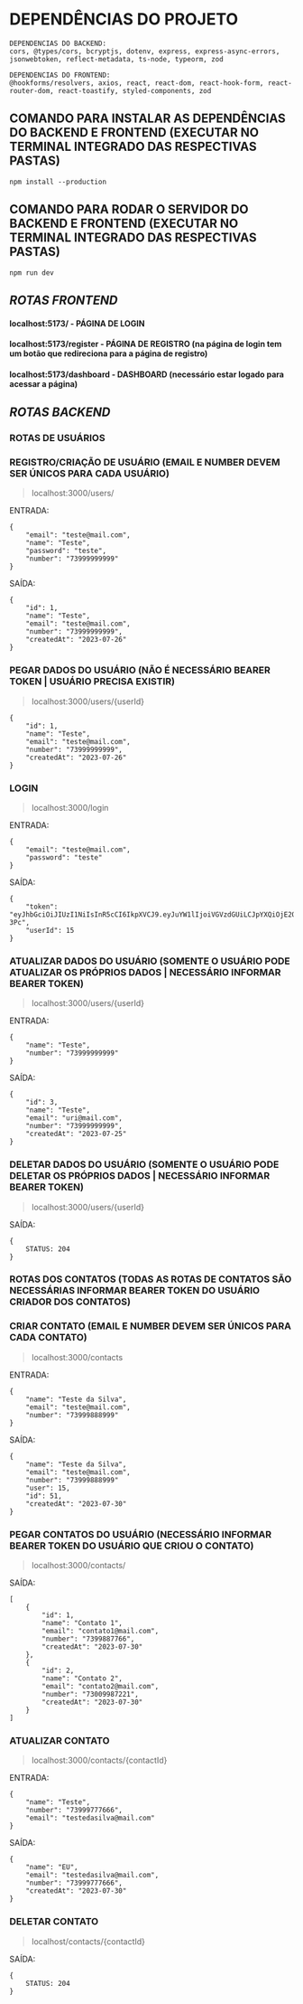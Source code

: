 # DEPENDÊNCIAS DO PROJETO
    DEPENDENCIAS DO BACKEND:
    cors, @types/cors, bcryptjs, dotenv, express, express-async-errors, jsonwebtoken, reflect-metadata, ts-node, typeorm, zod

    DEPENDENCIAS DO FRONTEND:
    @hookforms/resolvers, axios, react, react-dom, react-hook-form, react-router-dom, react-toastify, styled-components, zod

## COMANDO PARA INSTALAR AS DEPENDÊNCIAS DO BACKEND E FRONTEND (EXECUTAR NO TERMINAL INTEGRADO DAS RESPECTIVAS PASTAS)
	npm install --production

 ## COMANDO PARA RODAR O SERVIDOR DO BACKEND E FRONTEND (EXECUTAR NO TERMINAL INTEGRADO DAS RESPECTIVAS PASTAS)
	npm run dev
    

## _*ROTAS FRONTEND*_

#### localhost:5173/ - PÁGINA DE LOGIN
#### localhost:5173/register - PÁGINA DE REGISTRO (na página de login tem um botão que redireciona para a página de registro)
#### localhost:5173/dashboard - DASHBOARD (necessário estar logado para acessar a página)

##

## _*ROTAS BACKEND*_
### ROTAS DE USUÁRIOS

### REGISTRO/CRIAÇÃO DE USUÁRIO (EMAIL E NUMBER DEVEM SER ÚNICOS PARA CADA USUÁRIO)

> localhost:3000/users/

ENTRADA:
     
    {
    	"email": "teste@mail.com",
     	"name": "Teste",
    	"password": "teste",
     	"number": "73999999999"
    }

SAÍDA:

    {
    	"id": 1,
    	"name": "Teste",
    	"email": "teste@mail.com",
    	"number": "73999999999",
    	"createdAt": "2023-07-26"
    }

### PEGAR DADOS DO USUÁRIO (NÃO É NECESSÁRIO BEARER TOKEN | USUÁRIO PRECISA EXISTIR)

> localhost:3000/users/{userId}

    {
    	"id": 1,
    	"name": "Teste",
    	"email": "teste@mail.com",
    	"number": "73999999999",
    	"createdAt": "2023-07-26"
    }

### LOGIN

> localhost:3000/login

ENTRADA:

    {
    	"email": "teste@mail.com",
    	"password": "teste"
    }

SAÍDA:

    {
    	"token": "eyJhbGciOiJIUzI1NiIsInR5cCI6IkpXVCJ9.eyJuYW1lIjoiVGVzdGUiLCJpYXQiOjE2OTA3NDEyNDUsImV4cCI6MTY5MDgyNzY0NSwic3ViIjoiMTUifQ.9CcrbkomdJ6927udWfwzrAGQJiM7Ehx5Agu4vNM-3Pc",
    	"userId": 15
    }

### ATUALIZAR DADOS DO USUÁRIO (SOMENTE O USUÁRIO PODE ATUALIZAR OS PRÓPRIOS DADOS | NECESSÁRIO INFORMAR BEARER TOKEN)

> localhost:3000/users/{userId}

ENTRADA: 

    {
	    "name": "Teste",
	    "number": "73999999999"
    }

SAÍDA: 

    {
    	"id": 3,
    	"name": "Teste",
    	"email": "uri@mail.com",
    	"number": "73999999999",
    	"createdAt": "2023-07-25"
    }

### DELETAR DADOS DO USUÁRIO (SOMENTE O USUÁRIO PODE DELETAR OS PRÓPRIOS DADOS | NECESSÁRIO INFORMAR BEARER TOKEN)

> localhost:3000/users/{userId}

SAÍDA: 
    
    {
        STATUS: 204
    }

### ROTAS DOS CONTATOS (TODAS AS ROTAS DE CONTATOS SÃO NECESSÁRIAS INFORMAR BEARER TOKEN DO USUÁRIO CRIADOR DOS CONTATOS)

### CRIAR CONTATO (EMAIL E NUMBER DEVEM SER ÚNICOS PARA CADA CONTATO)

> localhost:3000/contacts

ENTRADA:

    {
    	"name": "Teste da Silva",
    	"email": "teste@mail.com",
    	"number": "73999888999"
    }

SAÍDA:

    {
    	"name": "Teste da Silva",
    	"email": "teste@mail.com",
    	"number": "73999888999"
    	"user": 15,
    	"id": 51,
    	"createdAt": "2023-07-30"
    }

### PEGAR CONTATOS DO USUÁRIO (NECESSÁRIO INFORMAR BEARER TOKEN DO USUÁRIO QUE CRIOU O CONTATO)

> localhost:3000/contacts/

SAÍDA: 

    [
    	{
    		"id": 1,
    		"name": "Contato 1",
    		"email": "contato1@mail.com",
    		"number": "7399887766",
    		"createdAt": "2023-07-30"
    	},
    	{
    		"id": 2,
    		"name": "Contato 2",
    		"email": "contato2@mail.com",
    		"number": "73009987221",
    		"createdAt": "2023-07-30"
    	}
    ]

### ATUALIZAR CONTATO

> localhost:3000/contacts/{contactId}

ENTRADA: 

    {
    	"name": "Teste",
    	"number": "73999777666",
    	"email": "testedasilva@mail.com"
    }

SAÍDA: 

    {
    	"name": "EU",
    	"email": "testedasilva@mail.com",
    	"number": "73999777666",
    	"createdAt": "2023-07-30"
    }

### DELETAR CONTATO

> localhost/contacts/{contactId}

SAÍDA: 

    {
        STATUS: 204
    }
